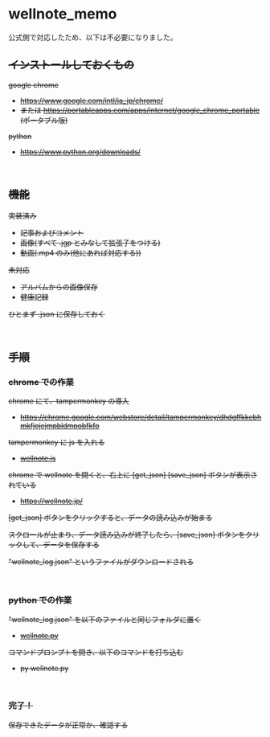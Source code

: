 
# wellnote_memo

公式側で対応したため、以下は不必要になりました。

<s>

## インストールしておくもの

google chrome
- https://www.google.com/intl/ja_jp/chrome/
- または https://portableapps.com/apps/internet/google_chrome_portable (ポータブル版)

python
- https://www.python.org/downloads/

<br>

## 機能

実装済み
- 記事およびコメント
- 画像(すべて .jgp とみなして拡張子をつける)
- 動画(.mp4 のみ(他にあれば対応する))

未対応
- アルバムからの画像保存
- 健康記録

ひとまず .json に保存しておく

<br>

## 手順

### chrome での作業
chrome にて、tampermonkey の導入
- https://chrome.google.com/webstore/detail/tampermonkey/dhdgffkkebhmkfjojejmpbldmpobfkfo

tampermonkey に js を入れる
- [wellnote.js](https://github.com/mosamosa12345/wellnote_memo/blob/main/wellnote.js)

chrome で wellnote を開くと、右上に [get_json] [save_json] ボタンが表示されている
- https://wellnote.jp/

[get_json] ボタンをクリックすると、データの読み込みが始まる

スクロールが止まり、データ読み込みが終了したら、[save_json] ボタンをクリックして、データを保存する

"wellnote_log.json" というファイルがダウンロードされる

<br>

### python での作業
"wellnote_log.json" を以下のファイルと同じフォルダに置く
- [wellnote.py](https://github.com/mosamosa12345/wellnote_memo/blob/main/wellnote.py)

コマンドプロンプトを開き、以下のコマンドを打ち込む
- py wellnote.py

<br>

### 完了！

保存できたデータが正常か、確認する

</s>
